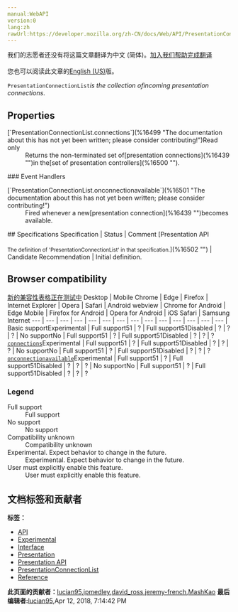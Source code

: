 ```yaml
---
manual:WebAPI
version:0
lang:zh
rawUrl:https://developer.mozilla.org/zh-CN/docs/Web/API/PresentationConnectionList
---
```




<bdi>我们的志愿者还没有将这篇文章翻译为<bdi>中文 (简体)</bdi>。[加入我们帮助完成翻译](%16497 "")<br></br>您也可以阅读此文章的[English (US)](%16498 "")版。</bdi>






`PresentationConnectionList`<dfn>is the collection of</dfn><dfn>incoming presentation connections</dfn>.


## Properties<a name="Properties"></a>
<dl><dt>[`PresentationConnectionList.connections`](%16499 "The documentation about this has not yet been written; please consider contributing!")Read only</dt><dd>Returns the non-terminated set of[presentation connections](%16439 "")in the[set of presentation controllers](%16500 "").</dd></dl>
### Event Handlers<a name="Event_Handlers"></a>
<dl><dt>[`PresentationConnectionList.onconnectionavailable`](%16501 "The documentation about this has not yet been written; please consider contributing!")</dt><dd>Fired whenever a new[presentation connection](%16439 "")becomes available.</dd></dl>
## Specifications<a name="Specifications"></a>
Specification | Status | Comment 
[Presentation API<br></br><small>The definition of &#39;PresentationConnectionList&#39; in that specification.</small>](%16502 "") | Candidate Recommendation | Initial definition. 


## Browser compatibility<a name="Browser_compatibility"></a>
[新的兼容性表格正在测试中<i></i>](%3360 "")
<abbr>Desktop<i></i></abbr> | <abbr>Mobile<i></i></abbr> 
<abbr>Chrome<i></i></abbr> | <abbr>Edge<i></i></abbr> | <abbr>Firefox<i></i></abbr> | <abbr>Internet Explorer<i></i></abbr> | <abbr>Opera<i></i></abbr> | <abbr>Safari<i></i></abbr> | <abbr>Android webview<i></i></abbr> | <abbr>Chrome for Android<i></i></abbr> | <abbr>Edge Mobile<i></i></abbr> | <abbr>Firefox for Android<i></i></abbr> | <abbr>Opera for Android<i></i></abbr> | <abbr>iOS Safari<i></i></abbr> | <abbr>Samsung Internet<i></i></abbr> 
 ---  |  ---  |  ---  |  ---  |  ---  |  ---  |  ---  |  ---  |  ---  |  ---  |  ---  |  ---  |  ---  |  ---  | 
Basic support<abbr>Experimental<i></i></abbr> | <abbr>Full support</abbr>51 | <abbr>?</abbr> | <abbr>Full support</abbr>51<abbr>Disabled<i></i></abbr> | <abbr>?</abbr> | <abbr>?</abbr> | <abbr>?</abbr> | <abbr>No support</abbr>No | <abbr>Full support</abbr>51 | <abbr>?</abbr> | <abbr>Full support</abbr>51<abbr>Disabled<i></i></abbr> | <abbr>?</abbr> | <abbr>?</abbr> | <abbr>?</abbr> 
[`connections`](%16503 "")<abbr>Experimental<i></i></abbr> | <abbr>Full support</abbr>51 | <abbr>?</abbr> | <abbr>Full support</abbr>51<abbr>Disabled<i></i></abbr> | <abbr>?</abbr> | <abbr>?</abbr> | <abbr>?</abbr> | <abbr>No support</abbr>No | <abbr>Full support</abbr>51 | <abbr>?</abbr> | <abbr>Full support</abbr>51<abbr>Disabled<i></i></abbr> | <abbr>?</abbr> | <abbr>?</abbr> | <abbr>?</abbr> 
[`onconnectionavailable`](%16504 "")<abbr>Experimental<i></i></abbr> | <abbr>Full support</abbr>51 | <abbr>?</abbr> | <abbr>Full support</abbr>51<abbr>Disabled<i></i></abbr> | <abbr>?</abbr> | <abbr>?</abbr> | <abbr>?</abbr> | <abbr>No support</abbr>No | <abbr>Full support</abbr>51 | <abbr>?</abbr> | <abbr>Full support</abbr>51<abbr>Disabled<i></i></abbr> | <abbr>?</abbr> | <abbr>?</abbr> | <abbr>?</abbr> 


### Legend<a name="Legend"></a>
<dl><dt><abbr>Full support</abbr></dt><dd>Full support</dd><dt><abbr>No support</abbr></dt><dd>No support</dd><dt><abbr>Compatibility unknown</abbr></dt><dd>Compatibility unknown</dd><dt><abbr>Experimental. Expect behavior to change in the future.<i></i></abbr></dt><dd>Experimental. Expect behavior to change in the future.</dd><dt><abbr>User must explicitly enable this feature.<i></i></abbr></dt><dd>User must explicitly enable this feature.</dd></dl>



## 文档标签和贡献者
**标签：**
* [API](%50 "")
* [Experimental](%3379 "")
* [Interface](%3380 "")
* [Presentation](%16418 "")
* [Presentation API](%16419 "")
* [PresentationConnectionList](%16505 "")
* [Reference](%3381 "")

**此页面的贡献者：**[lucian95](%5059 ""),[jpmedley](%3413 ""),[david_ross](%3412 ""),[jeremy-french](%10791 ""),[MashKao](%16420 "")
**最后编辑者:**[lucian95](%5059 ""),<time>Apr 12, 2018, 7:14:42 PM</time>


